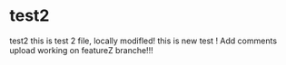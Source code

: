# test2
test2
this is test 2 file, locally modifled!
this is new test !
Add comments upload
working on featureZ branche!!!
